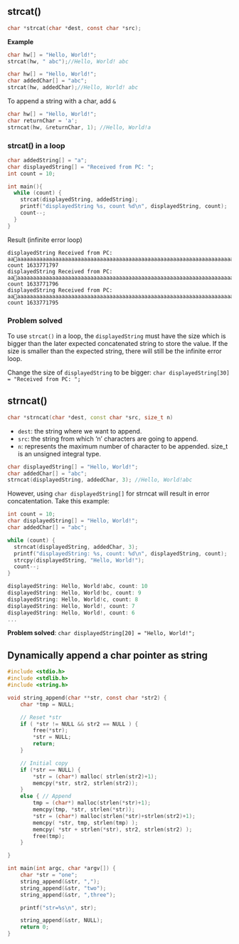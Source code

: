 ## strcat()

```c
char *strcat(char *dest, const char *src);
```
**Example**
```c
char hw[] = "Hello, World!";
strcat(hw, " abc");//Hello, World! abc
```
```c
char hw[] = "Hello, World!";
char addedChar[] = "abc";
strcat(hw, addedChar);//Hello, World! abc
```

To append a string with a char, add ``&``

```c
char hw[] = "Hello, World!";
char returnChar = 'a';
strncat(hw, &returnChar, 1); //Hello, World!a
```

### strcat() in a loop

```c
char addedString[] = "a";
char displayedString[] = "Received from PC: ";
int count = 10;

int main(){
  while (count) {
    strcat(displayedString, addedString);
    printf("displayedString %s, count %d\n", displayedString, count);
    count--;
  }
}
```

Result (infinite error loop)

```
displayedString Received from PC: aaaaaaaaaaaaaaaaaaaaaaaaaaaaaaaaaaaaaaaaaaaaaaaaaaaaaaaaaaaaaaaaaaaaaaaaaaaaaa, count 1633771797
displayedString Received from PC: aaaaaaaaaaaaaaaaaaaaaaaaaaaaaaaaaaaaaaaaaaaaaaaaaaaaaaaaaaaaaaaaaaaaaaaaaaaaaaa, count 1633771796
displayedString Received from PC: aaaaaaaaaaaaaaaaaaaaaaaaaaaaaaaaaaaaaaaaaaaaaaaaaaaaaaaaaaaaaaaaaaaaaaaaaaaaaaaa, count 1633771795
```

### Problem solved

To use ``strcat()`` in a loop, the ``displayedString`` must have the size which is bigger than the later expected concatenated string to store the value. If the size is smaller than the expected string, there will still be the infinite error loop.

Change the size of ``displayedString`` to be bigger: ``char displayedString[30] = "Received from PC: ";``

## strncat()

```cpp
char *strncat(char *dest, const char *src, size_t n)
```

* ``dest``: the string where we want to append.
* ``src``: the string from which ‘n’ characters are going to append.
* ``n``: represents the maximum number of character to be appended. size_t is an unsigned integral type.

```c
char displayedString[] = "Hello, World!";
char addedChar[] = "abc";
strncat(displayedString, addedChar, 3); //Hello, World!abc   
```

However, using ``char displayedString[]`` for strncat will result in error concatentation. Take this example: 

```c
int count = 10;
char displayedString[] = "Hello, World!";
char addedChar[] = "abc";

while (count) {
  strncat(displayedString, addedChar, 3);
  printf("displayedString: %s, count: %d\n", displayedString, count);
  strcpy(displayedString, "Hello, World!");
  count--;
}
```
```c
displayedString: Hello, World!abc, count: 10
displayedString: Hello, World!bc, count: 9
displayedString: Hello, World!c, count: 8
displayedString: Hello, World!, count: 7
displayedString: Hello, World!, count: 6
...
```
**Problem solved**: ``char displayedString[20] = "Hello, World!";``

## Dynamically append a char pointer as string

```c
#include <stdio.h>
#include <stdlib.h>
#include <string.h>

void string_append(char **str, const char *str2) {
    char *tmp = NULL;

    // Reset *str
    if ( *str != NULL && str2 == NULL ) {
        free(*str);
        *str = NULL;
        return;
    }

    // Initial copy
    if (*str == NULL) {
        *str = (char*) malloc( strlen(str2)+1);
        memcpy(*str, str2, strlen(str2));
    }
    else { // Append
        tmp = (char*) malloc(strlen(*str)+1);
        memcpy(tmp, *str, strlen(*str));
        *str = (char*) malloc(strlen(*str)+strlen(str2)+1);
        memcpy( *str, tmp, strlen(tmp) );
        memcpy( *str + strlen(*str), str2, strlen(str2) );
        free(tmp);
    }

}

int main(int argc, char *argv[]) {
    char *str = "one";
    string_append(&str, ",");
    string_append(&str, "two");
    string_append(&str, ",three");

    printf("str=%s\n", str);

    string_append(&str, NULL);
    return 0;
}
```